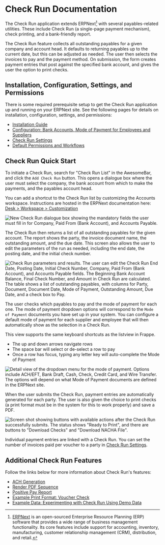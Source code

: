 # Check Run Documentation

The Check Run application extends ERPNext[^1] with several payables-related utilities. These include Check Run (a single-page payment mechanism), check printing, and a bank-friendly report.

The Check Run feature collects all outstanding payables for a given company and account head. It defaults to returning payables up to the current date, but this can be adjusted as needed. The user then selects the invoices to pay and the payment method. On submission, the form creates payment entries that post against the specified bank account, and gives the user the option to print checks.

## Installation, Configuration, Settings, and Permissions

There is some required prerequisite setup to get the Check Run application up and running on your ERPNext site. See the following pages for details on installation, configuration, settings, and permissions:

- [Installation Guide](./installationguide.md)
- [Configuration: Bank Accounts, Mode of Payment for Employees and Suppliers](./configuration.md)
- [Check Run Settings](./settings.md)
- [Default Permissions and Workflows](./permissions.md)

## Check Run Quick Start

To initiate a Check Run, search for "Check Run List" in the AwesomeBar, and click the `Add Check Run` button. This opens a dialogue box where the user must select the company, the bank account from which to make the payments, and the payables account head. 

<markdown-tip>
You can add a shortcut to the Check Run list by customizing the Accounts workspace. Instructions are hosted in the ERPNext documentation here: <a href="https://frappeframework.com/docs/v14/user/en/desk/workspace/customization">Desk > Workspace > Customization</a>
</markdown-tip>

![New Check Run dialogue box showing the mandatory fields the user must fill in for Company, Paid From (Bank Account), and Accounts Payable.](./assets/InitiatingCheckRunDialogue.png)

The Check Run then returns a list of all outstanding payables for the given account. The report shows the party, the invoice document name, the outstanding amount, and the due date. This screen also allows the user to edit the parameters of the run as needed, including the end date, the posting date, and the initial check number.

![Check Run parameters and results. The user can edit the Check Run End Date, Posting Date, Initial Check Number, Company, Paid From (Bank Account), and Accounts Payable fields. The Beginning Bank Account Balance, Final Check Number, and Amount in Check Run are calculated. The table shows a list of outstanding payables, with columns for Party, Document, Document Date, Mode of Payment, Outstanding Amount, Due Date, and a check box to Pay.](./assets/CheckRunScreen.png)

The user checks which payables to pay and the mode of payment for each one. The mode of payment dropdown options will correspond to the `Mode of Payment` documents you have set up in your system. You can configure a default mode of payment for each supplier and employee that will then automatically show as the selection in a Check Run. 

<markdown-tip>

This view supports the same keyboard shortcuts as the listview in Frappe.

 - The up and down arrows navigate rows
 - The space bar will select or de-select a row to pay
 - Once a row has focus, typing any letter key will auto-complete the Mode of Payment

</markdown-tip>

![Detail view of the dropdown menu for the mode of payment. Options include ACH/EFT, Bank Draft, Cash, Check, Credit Card, and Wire Transfer. The options will depend on what Mode of Payment documents are defined in the ERPNext site.](./assets/ModeOfPayment.png)


When the user submits the Check Run, payment entries are automatically generated for each party. The user is also given the choice to print checks (a print format must be in the system for this to work properly) and save a PDF.

![Screen shot showing buttons with available actions after the Check Run successfully submits. The status shows "Ready to Print", and there are buttons to "Download Checks" and "Download NACHA File".](./assets/PostSubmissionOptions.png)

Individual payment entries are linked with a Check Run. You can set the number of invoices paid per voucher to a party in [Check Run Settings](./settings.md).

## Additional Check Run Features

Follow the links below for more information about Check Run's features:

- [ACH Generation](./achgeneration.md)
- [Render PDF Sequence](./renderpdfsequence.md)
- [Positive Pay Report](./positivepay.md)
- [Example Print Format: Voucher Check](./exampleprint.md)
- [Example Data: Experimenting with Check Run Using Demo Data](./exampledata.md)

[^1]: [ERPNext](https://erpnext.com/) is an open-sourced Enterprise Resource Planning (ERP) software that provides a wide range of business management functionality. Its core features include support for accounting, inventory, manufacturing, customer relationship management (CRM), distribution, and retail.
